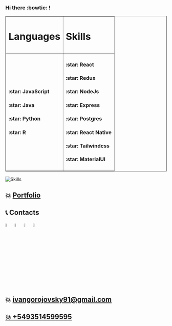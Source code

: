 ### Hi there :bowtie: !

<table border="1" align="center">
 <tr>
    <td><h3 style="font-size:30px">Languages</h3></td>
    <td><h3 style="font-size:30px">Skills</h3></td>
 </tr>
 <tr>
    <td>
        <h4>:star: JavaScript </h4>
        <h4>:star: Java </h4>
        <h4>:star: Python </h4>
        <h4>:star: R </h4>
    </td>
    <td>
        <h4>:star: React </h4>
        <h4>:star: Redux </h4>
        <h4>:star: NodeJs </h4>
        <h4>:star: Express </h4>
        <h4>:star: Postgres </h4>
        <h4>:star: React Native </h4>
        <h4>:star: Tailwindcss </h4>
        <h4>:star: MaterialUI </h4>
    </td>
 </tr>
</table>

![Skills](https://github.com/kwaale/kwaale/blob/main/files/gifSkills.gif)

## :boom: [Portfolio](https://ru-ri-z.github.io/Portfolio-React/)

## :telephone_receiver: Contacts
<a href="https://github.com/Ru-Ri-z"><img width="5%" src="https://github.com/kwaale/kwaale/blob/main/img/Wha.png"/></a>
<a href="https://github.com/Ru-Ri-z"><img width="5%" src="https://github.com/kwaale/kwaale/blob/main/img/gitHub.png"/></a>
<a href="mailto:ivangorojovsky91@gmail.com?Subject=Hola Knut"><img width="5%" src="https://github.com/kwaale/kwaale/blob/main/img/gmail.png"/></a>
<a href="https://www.linkedin.com/in/iv%C3%A1n-gorojovsky-84577b184/"><img width="5%" src="https://github.com/kwaale/kwaale/blob/main/img/linkein.png"/></a>

## :boom: ivangorojovsky91@gmail.com
## <a href="wa.link/umcha9"> :boom: +5493514599595</a>
